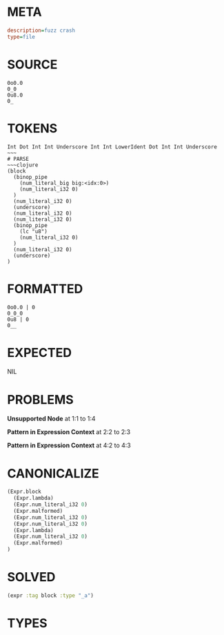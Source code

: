 # META
~~~ini
description=fuzz crash
type=file
~~~
# SOURCE
~~~roc
0o0.0
0_0
0u8.0
0_
~~~
# TOKENS
~~~text
Int Dot Int Int Underscore Int Int LowerIdent Dot Int Int Underscore ~~~
# PARSE
~~~clojure
(block
  (binop_pipe
    (num_literal_big big:<idx:0>)
    (num_literal_i32 0)
  )
  (num_literal_i32 0)
  (underscore)
  (num_literal_i32 0)
  (num_literal_i32 0)
  (binop_pipe
    (lc "u8")
    (num_literal_i32 0)
  )
  (num_literal_i32 0)
  (underscore)
)
~~~
# FORMATTED
~~~roc
0o0.0 | 0
0_0_0
0u8 | 0
0__
~~~
# EXPECTED
NIL
# PROBLEMS
**Unsupported Node**
at 1:1 to 1:4

**Pattern in Expression Context**
at 2:2 to 2:3

**Pattern in Expression Context**
at 4:2 to 4:3

# CANONICALIZE
~~~clojure
(Expr.block
  (Expr.lambda)
  (Expr.num_literal_i32 0)
  (Expr.malformed)
  (Expr.num_literal_i32 0)
  (Expr.num_literal_i32 0)
  (Expr.lambda)
  (Expr.num_literal_i32 0)
  (Expr.malformed)
)
~~~
# SOLVED
~~~clojure
(expr :tag block :type "_a")
~~~
# TYPES
~~~roc
~~~
